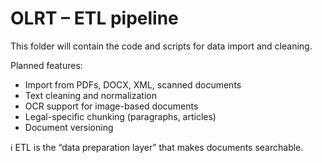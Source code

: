 # OLRT – ETL pipeline

This folder will contain the code and scripts for data import and cleaning.

Planned features:
- Import from PDFs, DOCX, XML, scanned documents
- Text cleaning and normalization
- OCR support for image-based documents
- Legal-specific chunking (paragraphs, articles)
- Document versioning

ℹ️ ETL is the “data preparation layer” that makes documents searchable.
